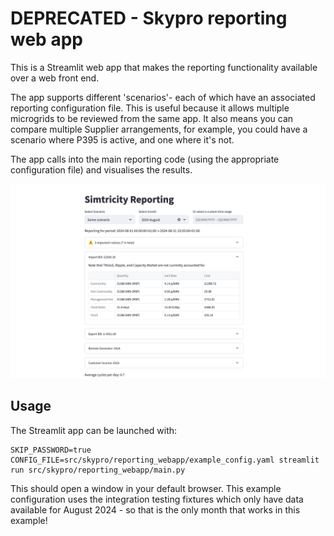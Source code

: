 # DEPRECATED - Skypro reporting web app

This is a Streamlit web app that makes the reporting functionality available over a web front end.

The app supports different 'scenarios'- each of which have an associated reporting configuration file.
This is useful because it allows multiple microgrids to be reviewed from the same app.
It also means you can compare multiple Supplier arrangements, for example, you could have a scenario where P395 is active, and one where it's not.

The app calls into the main reporting code (using the appropriate configuration file) and visualises the results.

![screenshot](../../../docs/reporting_webapp_screenshot.png)

## Usage

The Streamlit app can be launched with:
```
SKIP_PASSWORD=true CONFIG_FILE=src/skypro/reporting_webapp/example_config.yaml streamlit run src/skypro/reporting_webapp/main.py
```
This should open a window in your default browser.
This example configuration uses the integration testing fixtures which only have data available for August 2024 - so that is the only month that works in this example!
 